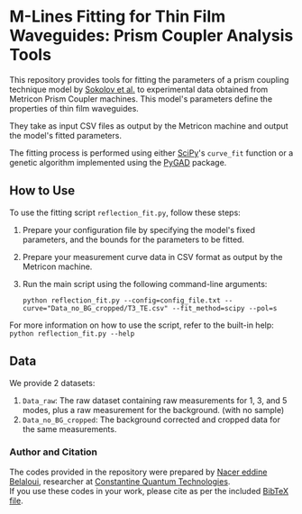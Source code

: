 # M-Lines Fitting for Thin Film Waveguides: Prism Coupler Analysis Tools

This repository provides tools for fitting the parameters of a prism coupling technique model by [Sokolov et al.](https://iopscience.iop.org/article/10.1070/QE2015v045n09ABEH015852) to experimental data obtained from Metricon Prism Coupler machines. This model's parameters define the properties of thin film waveguides. 

They take as input CSV files as output by the Metricon machine and output the model's fitted parameters.

The fitting process is performed using either [SciPy](https://github.com/scipy/scipy)'s `curve_fit` function or a genetic algorithm implemented using the [PyGAD](https://github.com/ahmedfgad/GeneticAlgorithmPython) package.

## How to Use

To use the fitting script `reflection_fit.py`, follow these steps:


1. Prepare your configuration file by specifying the model's fixed parameters, and the bounds for the parameters to be fitted.

1. Prepare your measurement curve data in CSV format as output by the Metricon machine.

1. Run the main script using the following command-line arguments:

    ```
    python reflection_fit.py --config=config_file.txt --curve="Data_no_BG_cropped/T3_TE.csv" --fit_method=scipy --pol=s
    ```

For more information on how to use the script, refer to the built-in help:<br>
    `python reflection_fit.py --help`

## Data
We provide 2 datasets:
1. `Data_raw`: The raw dataset containing raw measurements for 1, 3, and 5 modes, plus a raw measurement for the background. (with no sample)
1. `Data_no_BG_cropped`: The background corrected and cropped data for the same measurements.

### Author and Citation
The codes provided in the repository were prepared by [Nacer eddine Belaloui](https://github.com/Belaloui), researcher at [Constantine Quantum Technologies](https://cqtech.org).<br>
If you use these codes in your work, please cite as per the included [BibTeX file](citation.bib).
